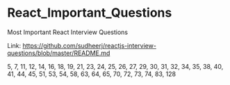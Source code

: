 # React_Important_Questions
Most Important React Interview Questions

Link: 
https://github.com/sudheerj/reactjs-interview-questions/blob/master/README.md

5, 
7, 
11, 
12, 
14, 
16, 
18, 
19, 
21, 
23, 
24, 
25, 
26, 
27, 
29, 
30, 
31, 
32, 
34, 
35, 
38, 
40, 
41, 
44, 
45, 
51, 
53, 
54, 
58, 
63, 
64, 
65, 
70, 
72, 
73, 
74, 
83, 
128
